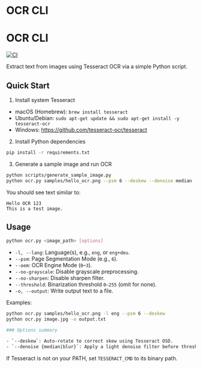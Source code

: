 # OCR CLI
# OCR CLI
[![CI](https://github.com/ramchandrajtcs/AI_ML_Python_Training/actions/workflows/ci.yml/badge.svg?branch=main)](https://github.com/ramchandrajtcs/AI_ML_Python_Training/actions/workflows/ci.yml)

Extract text from images using Tesseract OCR via a simple Python script.

## Quick Start

1) Install system Tesseract

- macOS (Homebrew): `brew install tesseract`
- Ubuntu/Debian: `sudo apt-get update && sudo apt-get install -y tesseract-ocr`
- Windows: https://github.com/tesseract-ocr/tesseract

2) Install Python dependencies

```bash
pip install -r requirements.txt
```

3) Generate a sample image and run OCR

```bash
python scripts/generate_sample_image.py
python ocr.py samples/hello_ocr.png --psm 6 --deskew --denoise median
```

You should see text similar to:

```
Hello OCR 123
This is a test image.
```

## Usage

```bash
python ocr.py <image_path> [options]
```

- `-l, --lang`: Language(s), e.g., `eng`, or `eng+deu`.
- `--psm`: Page Segmentation Mode (e.g., `6`).
- `--oem`: OCR Engine Mode (`0`–`3`).
- `--no-grayscale`: Disable grayscale preprocessing.
- `--no-sharpen`: Disable sharpen filter.
- `--threshold`: Binarization threshold `0–255` (omit for none).
- `-o, --output`: Write output text to a file.

Examples:

```bash
python ocr.py samples/hello_ocr.png -l eng --psm 6 --deskew
python ocr.py image.jpg -o output.txt

### Options summary

- `--deskew`: Auto-rotate to correct skew using Tesseract OSD.
- `--denoise {median|blur}`: Apply a light denoise filter before thresholding.
```

If Tesseract is not on your PATH, set `TESSERACT_CMD` to its binary path.
